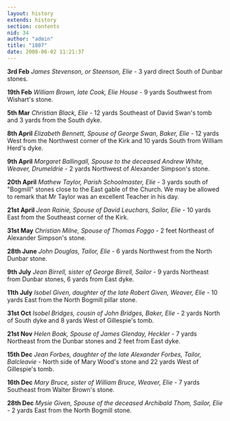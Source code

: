 ```yaml
---
layout: history
extends: history
section: contents
nid: 34
author: "admin"
title: "1807"
date: 2008-06-02 11:21:37
---
```


**3rd Feb** *James Stevenson, or Steenson, Elie* - 3 yard direct South of Dunbar stones.

**19th Feb** *William Brown, late Cook, Elie House* - 9 yards Southwest from Wishart's stone.

**5th Mar** *Christian Black, Elie* - 12 yards Southeast of David Swan's tomb and 3 yards from the South dyke.

**8th April** *Elizabeth Bennett, Spouse of George Swan, Baker, Elie* - 12 yards West from the Northwest corner of the Kirk and 10 yards South from William Herd's dyke.

**9th April** *Margaret Ballingall, Spouse to the deceased Andrew White, Weaver, Drumeldrie* - 2 yards Northwest of Alexander Simpson's stone.

**20th April** *Mathew Taylor, Parish Schoolmaster, Elie* - 3 yards south of "Bogmill" stones close to the East gable of the Church. We may be allowed to remark that Mr Taylor was an excellent Teacher in his day.

**21st April** *Jean Rainie, Spouse of David Leuchars, Sailor, Elie* - 10 yards East from the Southeast corner of the Kirk.

**31st May** *Christian Milne, Spouse of Thomas Foggo* - 2 feet Northeast of Alexander Simpson's stone.

**28th June** *John Douglas, Tailor, Elie* - 6 yards Northwest from the North Dunbar stone.

**9th July** *Jean Birrell, sister of George Birrell, Sailor* - 9 yards Northeast from Dunbar stones, 6 yards from East dyke.

**11th July** *Isobel Given, daughter of the late Robert Given, Weaver, Elie* - 10 yards East from the North Bogmill pillar stone.

**31st Oct** *Isobel Bridges, cousin of John Bridges, Baker, Elie* - 2 yards North of South dyke and 8 yards West of Gillespie's tomb.

**21st Nov** *Helen Boak, Spouse of James Glenday, Heckler* - 7 yards Northeast from the Dunbar stones and 2 feet from East dyke.

**15th Dec** *Jean Forbes, daughter of the late Alexander Forbes, Tailor, Balcleavie* - North side of Mary Wood's stone and 22 yards West of Gillespie's tomb.

**16th Dec** *Mary Bruce, sister of William Bruce, Weaver, Elie* - 7 yards Southeast from Walter Brown's stone.

**28th Dec** *Mysie Given, Spouse of the deceased Archibald Thom, Sailor, Elie* - 2 yards East from the North Bogmill stone.